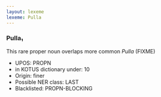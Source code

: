 ```yaml
---
layout: lexeme
lexeme: Pulla
---
```


###  Pulla₁

This rare proper noun overlaps more common *Pulla* (FIXME)
* UPOS:  PROPN
* in KOTUS dictionary under:  10
* Origin:  finer
* Possible NER class:  LAST
* Blacklisted:  PROPN-BLOCKING


